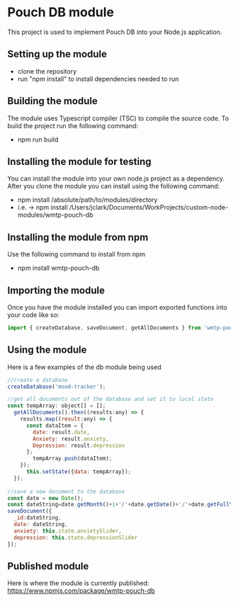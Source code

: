 # Pouch DB module
This project is used to implement Pouch DB into your Node.js application.
## Setting up the module
  - clone the repository
  - run "npm install" to install dependencies needed to run
## Building the module
The module uses Typescript compiler (TSC) to compile the source code.
To build the project run the following command: 
 
  - npm run build
## Installing the module for testing
You can install the module into your own node.js project as a dependency.
After you clone the module you can install using the following command:

  - npm install /absolute/path/to/modules/directory
  - i.e. -> npm install /Users/jclark/Documents/WorkProjects/custom-node-modules/wmtp-pouch-db
## Installing the module from npm
Use the following command to install from npm

  - npm install wmtp-pouch-db
## Importing the module
Once you have the module installed you can import exported functions into your code like so:
```javascript
import { createDatabase, saveDocument, getAllDocuments } from 'wmtp-pouch-db'
```
## Using the module
Here is a few examples of the db module being used
```javascript
//create a database
createDatabase('mood-tracker');

//get all documents out of the database and set it to local state
const tempArray: object[] = [];
  getAllDocuments().then((results:any) => {
    results.map((result:any) => {
      const dataItem = {
        date: result.date,
        Anxiety: result.anxiety,
        Depression: result.depression
      };
        tempArray.push(dataItem);
    });
      this.setState({data: tempArray});
  });
			
//save a new document to the database
const date = new Date();
const dateString=date.getMonth()+1+'/'+date.getDate()+'/'+date.getFullYear();
saveDocument({
  _id:dateString,
  date: dateString,
  anxiety: this.state.anxietySlider,
  depression: this.state.depressionSlider
});
```
## Published module
Here is where the module is currently published:
https://www.npmjs.com/package/wmtp-pouch-db
